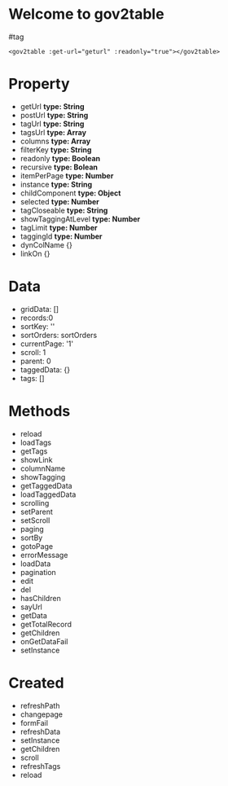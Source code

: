 # Welcome to gov2table

#tag
```
<gov2table :get-url="geturl" :readonly="true"></gov2table>
```
# Property
- getUrl  **type: String** 
- postUrl **type: String** 
- tagUrl **type: String** 
- tagsUrl **type: Array** 
- columns **type: Array** 
- filterKey  **type: String** 
- readonly  **type: Boolean** 
- recursive  **type: Bolean** 
- itemPerPage  **type: Number** 
- instance   **type: String** 
- childComponent  **type: Object** 
- selected  **type: Number** 
- tagCloseable  **type: String** 
- showTaggingAtLevel  **type: Number** 
- tagLimit  **type: Number** 
- taggingId **type: Number** 
- dynColName {} 
- linkOn {}

# Data
-  gridData: []
-  records:0
-  sortKey: ''
-  sortOrders: sortOrders
-  currentPage: '1'
-  scroll: 1
-  parent: 0
-  taggedData: {}
-  tags: []

# Methods
- reload
- loadTags
- getTags
- showLink
- columnName
- showTagging
- getTaggedData
- loadTaggedData
- scrolling
- setParent
- setScroll
- paging
- sortBy
- gotoPage
- errorMessage
- loadData
- pagination
- edit
- del
- hasChildren
- sayUrl
- getData
- getTotalRecord
- getChildren
- onGetDataFail
- setInstance
# Created
- refreshPath
- changepage
- formFail
- refreshData
- setInstance
- getChildren
- scroll
- refreshTags
- reload

